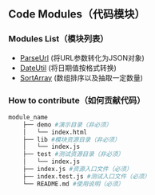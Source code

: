 ## Code Modules（代码模块）

### Modules List（模块列表）
- [ParseUrl](./lib/parseUrl) (将URL参数转化为JSON对象)
- [DateUtil](./lib/dateUtil) (将日期值按格式转换)
- [SortArray](./lib/sortArray) (数组排序以及抽取一定数量)

### How to contribute（如何贡献代码）

```bash
module_name
    ├── demo #演示目录（非必须）
    │   └── index.html
    ├── lib #模块资源目录（非必须）
    │   └── index.js
    ├── test #测试资源目录（非必须）
    │   └── index.js
    ├── index.js #资源入口文件（必须）
    ├── index.test.js #测试入口文件（必须）
    └── README.md #使用说明（必须）
```
